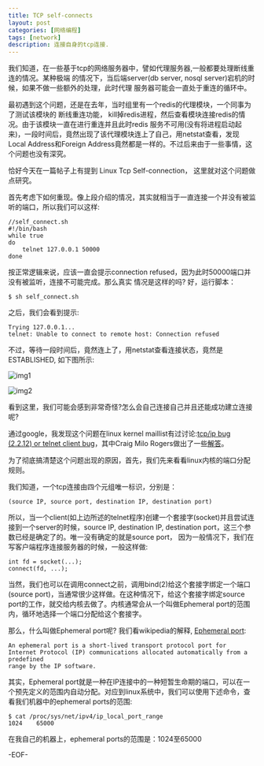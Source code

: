 ```yaml
---
title: TCP self-connects
layout: post
categories: [网络编程]
tags: [network]
description: 连接自身的tcp连接.
---
```


我们知道，在一些基于tcp的网络服务器中，譬如代理服务器,一般都要处理断线重连的情况。某种极端
的情况下，当后端server(db server, nosql server)宕机的时候，如果不做一些额外的处理，此时代理
服务器可能会一直处于重连的循环中。   

最初遇到这个问题，还是在去年，当时组里有一个redis的代理模块，一个同事为了测试该模块的
断线重连功能， kill掉redis进程，然后查看模块连接redis的情况。由于该模块一直在进行重连并且此时redis
服务不可用(没有将进程启动起来)，一段时间后，竟然出现了该代理模块连上了自己，用netstat查看，发现
Local Address和Foreign Address竟然都是一样的。不过后来由于一些事情，这个问题也没有深究。   

恰好今天在一篇帖子上有提到 Linux Tcp Self-connection， 这里就对这个问题做点研究。  

首先考虑下如何重现。像上段介绍的情况，其实就相当于一直连接一个并没有被监听的端口，所以我们可以这样:  
	
	//self_connect.sh
	#!/bin/bash
	while true
	do
		telnet 127.0.0.1 50000
	done

按正常逻辑来说，应该一直会提示connection refused，因为此时50000端口并没有被监听，连接不可能完成。那么真实
情况是这样的吗? 好，运行脚本：  

	$ sh self_connect.sh

之后，我们会看到提示:

	Trying 127.0.0.1...
	telnet: Unable to connect to remote host: Connection refused  

不过，等待一段时间后，竟然连上了，用netstat查看连接状态，竟然是ESTABLISHED, 如下图所示:  

![img1][self_connect_telnet]

![img2][self_connect_netstat]  

看到这里，我们可能会感到非常奇怪?怎么会自己连接自己并且还能成功建立连接呢?  

通过google，我发现这个问题在linux kernel maillist有过讨论:[tcp/ip bug (2.2.12) or telnet client bug][4]，其中Craig Milo Rogers做出了一些[解答][5]。  

为了彻底搞清楚这个问题出现的原因，首先，我们先来看看linux内核的端口分配规则。 

我们知道，一个tcp连接由四个元组唯一标识，分别是：  
	
	(source IP, source port, destination IP, destination port)  

所以，当一个client(如上边所述的telnet程序)创建一个套接字(socket)并且尝试连接到一个server的时候，source IP, destination IP, destination port，这三个参数已经是确定了的。唯一没有确定的就是source port， 因为一般情况下，我们在写客户端程序连接服务器的时候，一般这样做:

	int fd = socket(...);
	connect(fd, ...);  

当然，我们也可以在调用connect之前，调用bind(2)给这个套接字绑定一个端口(source port)，当通常很少这样做。在这种情况下，给这个套接字绑定source port的工作，就交给内核去做了。内核通常会从一个叫做Ephemeral port的范围内，循环地选择一个端口分配给这个套接字。  

那么，什么叫做Ephemeral port呢? 我们看wikipedia的解释, [Ephemeral port][6]:  

	An ephemeral port is a short-lived transport protocol port for 
	Internet Protocol (IP) communications allocated automatically from a predefined 
	range by the IP software.

其实，Ephemeral port就是一种在IP连接中的一种短暂生命期的端口，可以在一个预先定义的范围内自动分配。对应到linux系统中，我们可以使用下述命令，查看我们机器中的ephemeral ports的范围:  

	$ cat /proc/sys/net/ipv4/ip_local_port_range  
	1024	65000  

在我自己的机器上，ephemeral ports的范围是：1024至65000 


-EOF-

[self_connect_telnet]: https://raw.github.com/yuxingfirst/blog/gh-pages/_images/linux-network-program/self-connects-telnet.png "self-connect telnet test"  
[self_connect_netstat]: https://raw.github.com/yuxingfirst/blog/gh-pages/_images/linux-network-program/self-connects-netstat.png "self-connect netstat"  

[1]: http://lkml.indiana.edu/hypermail/linux/kernel/9909.3/0510.html "linux kernel mail list"  
[2]: http://lkml.indiana.edu/hypermail/linux/kernel/9909.3/0510.html
[3]: http://en.wikipedia.org/wiki/Postel%27s_law "Robustness principle's wikipedia"  
[4]: http://lkml.indiana.edu/hypermail/linux/kernel/9909.3/0438.html  
[5]: http://lkml.indiana.edu/hypermail/linux/kernel/9909.3/0510.html  
[6]: http://en.wikipedia.org/wiki/Ephemeral_port "Ephemeral port"
